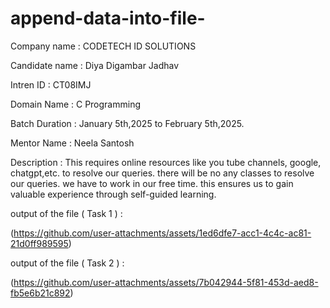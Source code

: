 # append-data-into-file-

Company name : CODETECH ID SOLUTIONS 

Candidate name : Diya Digambar Jadhav

Intren ID : CT08IMJ

Domain Name : C Programming

Batch Duration : January 5th,2025 to February 5th,2025.

Mentor Name : Neela Santosh

Description : This requires online resources like you tube channels, google, chatgpt,etc. to resolve our queries. there will be no any classes to resolve our queries. we have to work in our free time. this ensures us to gain valuable experience through self-guided learning.

output of the file ( Task 1 ) : 

(https://github.com/user-attachments/assets/1ed6dfe7-acc1-4c4c-ac81-21d0ff989595)

output of the file ( Task 2 ) :

(https://github.com/user-attachments/assets/7b042944-5f81-453d-aed8-fb5e6b21c892)
